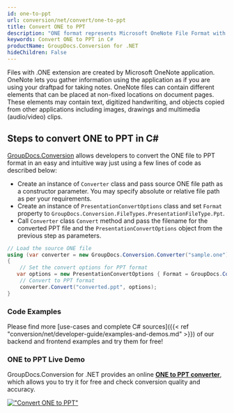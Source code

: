 ```yaml
---
id: one-to-ppt
url: conversion/net/convert/one-to-ppt
title: Convert ONE to PPT
description: "ONE format represents Microsoft OneNote File Format with .one extension. Learn how to convert ONE to PPT file programmatically in C# language using GroupDocs.Conversion for .NET library."
keywords: Convert ONE to PPT in C#
productName: GroupDocs.Conversion for .NET
hideChildren: False
---
```


Files with .ONE extension are created by Microsoft OneNote application. OneNote lets you gather information using the application as if you are using your draftpad for taking notes. OneNote files can contain different elements that can be placed at non-fixed locations on document pages. These elements may contain text, digitized handwriting, and objects copied from other applications including images, drawings and multimedia (audio/video) clips.

## Steps to convert ONE to PPT in C#

[GroupDocs.Conversion](https://products.groupdocs.com/conversion/net) allows developers to convert the ONE file to PPT format in an easy and intuitive way just using a few lines of code as described below:

* Create an instance of `Converter` class and pass source ONE file path as a constructor parameter. You may specify absolute or relative file path as per your requirements. 
* Create an instance of `PresentationConvertOptions` class and set `Format` property to `GroupDocs.Conversion.FileTypes.PresentationFileType.Ppt`.
* Call `Converter` class `Convert` method and pass the filename for the converted PPT file and the `PresentationConvertOptions` object from the previous step as parameters.

```csharp
// Load the source ONE file
using (var converter = new GroupDocs.Conversion.Converter("sample.one"))
{
    // Set the convert options for PPT format
   var options = new PresentationConvertOptions { Format = GroupDocs.Conversion.FileTypes.PresentationFileType.Ppt };
    // Convert to PPT format
    converter.Convert("converted.ppt", options);
}
```

### Code Examples

Please find more [use-cases and complete C# sources]({{< ref "conversion/net/developer-guide/examples-and-demos.md" >}}) of our backend and frontend examples and try them for free!

### ONE to PPT Live Demo

GroupDocs.Conversion for .NET provides an online [**ONE to PPT converter**](https://products.groupdocs.app/conversion/one-to-ppt), which allows you to try it for free and check conversion quality and accuracy.

[!["Convert ONE to PPT"](conversion/net/images/convert-to-ppt/convert-one-to-ppt.png)](https://products.groupdocs.app/conversion/one-to-ppt)